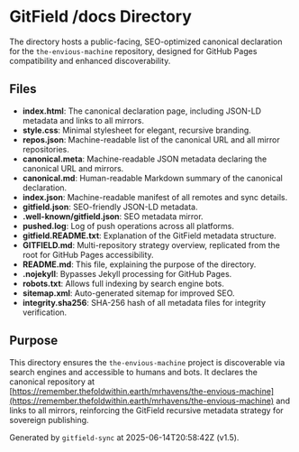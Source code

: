 # GitField /docs Directory

The  directory hosts a public-facing, SEO-optimized canonical declaration for the `the-envious-machine` repository, designed for GitHub Pages compatibility and enhanced discoverability.

## Files

- **index.html**: The canonical declaration page, including JSON-LD metadata and links to all mirrors.
- **style.css**: Minimal stylesheet for elegant, recursive branding.
- **repos.json**: Machine-readable list of the canonical URL and all mirror repositories.
- **canonical.meta**: Machine-readable JSON metadata declaring the canonical URL and mirrors.
- **canonical.md**: Human-readable Markdown summary of the canonical declaration.
- **index.json**: Machine-readable manifest of all remotes and sync details.
- **gitfield.json**: SEO-friendly JSON-LD metadata.
- **.well-known/gitfield.json**: SEO metadata mirror.
- **pushed.log**: Log of push operations across all platforms.
- **gitfield.README.txt**: Explanation of the GitField metadata structure.
- **GITFIELD.md**: Multi-repository strategy overview, replicated from the root for GitHub Pages accessibility.
- **README.md**: This file, explaining the purpose of the  directory.
- **.nojekyll**: Bypasses Jekyll processing for GitHub Pages.
- **robots.txt**: Allows full indexing by search engine bots.
- **sitemap.xml**: Auto-generated sitemap for improved SEO.
- **integrity.sha256**: SHA-256 hash of all metadata files for integrity verification.

## Purpose

This directory ensures the `the-envious-machine` project is discoverable via search engines and accessible to humans and bots. It declares the canonical repository at [https://remember.thefoldwithin.earth/mrhavens/the-envious-machine](https://remember.thefoldwithin.earth/mrhavens/the-envious-machine) and links to all mirrors, reinforcing the GitField recursive metadata strategy for sovereign publishing.

Generated by `gitfield-sync` at 2025-06-14T20:58:42Z (v1.5).
